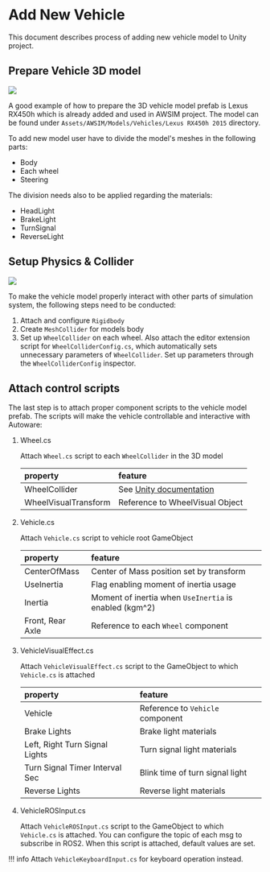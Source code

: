 # Add New Vehicle

This document describes process of adding new vehicle model to Unity project.

## Prepare Vehicle 3D model

![](image_0.png)

A good example of how to prepare the 3D vehicle model prefab is Lexus RX450h which is already added and used in AWSIM project.
The model can be found under `Assets/AWSIM/Models/Vehicles/Lexus RX450h 2015` directory.

To add new model user have to divide the model's meshes in the following parts:

- Body
- Each wheel
- Steering

The division needs also to be applied regarding the materials:

- HeadLight
- BrakeLight
- TurnSignal
- ReverseLight

## Setup Physics & Collider

![](image_1.png)

To make the vehicle model properly interact with other parts of simulation system, the following steps need to be conducted:

1. Attach and configure `Rigidbody`
2. Create `MeshCollider` for models body
3. Set up `WheelCollider` on each wheel. Also attach the editor extension script for `WheelColliderConfig.cs`, which automatically sets unnecessary parameters of `WheelCollider`. Set up parameters through the `WheelColliderConfig` inspector.
## Attach control scripts

The last step is to attach proper component scripts to the vehicle model prefab. The scripts will make the vehicle controllable and interactive with Autoware:

1. Wheel.cs

    Attach `Wheel.cs` script to each `WheelCollider` in the 3D model

    |property|feature|
    |:--|:--|
    |WheelCollider|See [Unity documentation](https://docs.unity3d.com/Manual/class-WheelCollider.html)|
    |WheelVisualTransform|Reference to WheelVisual Object|


2. Vehicle.cs

    Attach `Vehicle.cs` script to vehicle root GameObject

    |property|feature|
    |:--|:--|
    |CenterOfMass|Center of Mass position set by transform|
    |UseInertia|Flag enabling moment of inertia usage|
    |Inertia|Moment of inertia when `UseInertia` is enabled (kgm^2)|
    |Front, Rear Axle|Reference to each `Wheel` component|

3. VehicleVisualEffect.cs

    Attach `VehicleVisualEffect.cs` script to the GameObject to which `Vehicle.cs` is attached

    |property|feature|
    |:--|:--|
    |Vehicle|Reference to `Vehicle` component|
    |Brake Lights|Brake light materials|
    |Left, Right Turn Signal Lights|Turn signal light materials|
    |Turn Signal Timer Interval Sec|Blink time of turn signal light|
    |Reverse Lights|Reverse light materials|


4. VehicleROSInput.cs

    Attach `VehicleROSInput.cs` script to the GameObject to which `Vehicle.cs` is attached. You can configure the topic of each msg to subscribe in ROS2. When this script is attached, default values are set.

!!! info
    Attach `VehicleKeyboardInput.cs` for keyboard operation instead.
